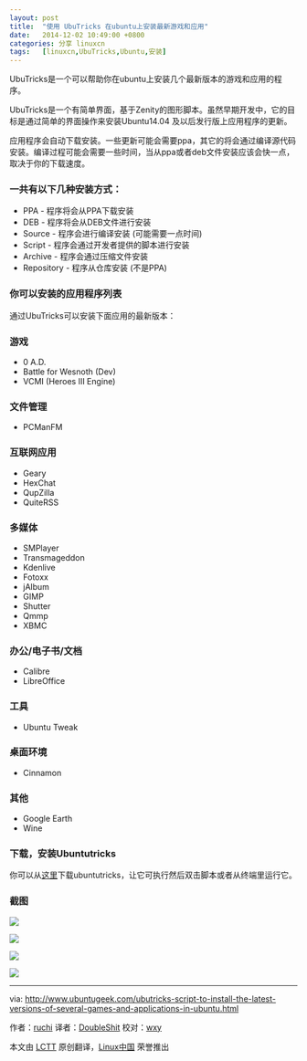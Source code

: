 ```yaml
---
layout: post
title:	"使用 UbuTricks 在ubuntu上安装最新游戏和应用"
date:	2014-12-02 10:49:00 +0800 
categories:	分享 linuxcn 
tags:	[linuxcn,UbuTricks,Ubuntu,安装]
---
```



UbuTricks是一个可以帮助你在ubuntu上安装几个最新版本的游戏和应用的程序。


UbuTricks是一个有简单界面，基于Zenity的图形脚本。虽然早期开发中，它的目标是通过简单的界面操作来安装Ubuntu14.04 及以后发行版上应用程序的更新。


应用程序会自动下载安装。一些更新可能会需要ppa，其它的将会通过编译源代码安装。编译过程可能会需要一些时间，当从ppa或者deb文件安装应该会快一点，取决于你的下载速度。


### 一共有以下几种安装方式：


* PPA - 程序将会从PPA下载安装
* DEB - 程序将会从DEB文件进行安装
* Source - 程序会进行编译安装 (可能需要一点时间)
* Script - 程序会通过开发者提供的脚本进行安装
* Archive - 程序会通过压缩文件安装
* Repository - 程序从仓库安装 (不是PPA)


### 你可以安装的应用程序列表


通过UbuTricks可以安装下面应用的最新版本：


### 游戏


* 0 A.D.
* Battle for Wesnoth (Dev)
* VCMI (Heroes III Engine)


### 文件管理


* PCManFM


### 互联网应用


* Geary
* HexChat
* QupZilla
* QuiteRSS


### 多媒体


* SMPlayer
* Transmageddon
* Kdenlive
* Fotoxx
* jAlbum
* GIMP
* Shutter
* Qmmp
* XBMC


### 办公/电子书/文档


* Calibre
* LibreOffice


### 工具


* Ubuntu Tweak


### 桌面环境


* Cinnamon


### 其他


* Google Earth
* Wine


### 下载，安装Ubuntutricks


你可以从[这里](http://www.tuxarena.com/intro/files/ubutricks.sh)下载ubuntutricks，让它可执行然后双击脚本或者从终端里运行它。


### 截图


![](/Asserts/Images//attachment/album/201412/02/104953kunhn7tsggyz5yzj.png)


![](/Asserts/Images//attachment/album/201412/02/104956j1ef2s24ah1wcae2.png)


![](/Asserts/Images//attachment/album/201412/02/104958lv0vzc0osx8k0n0v.png)


![](/Asserts/Images//attachment/album/201412/02/105000f7i709suxits5ia0.png)




---


via: <http://www.ubuntugeek.com/ubutricks-script-to-install-the-latest-versions-of-several-games-and-applications-in-ubuntu.html>


作者：[ruchi](http://www.ubuntugeek.com/author/ubuntufix) 译者：[DoubleShit](https://github.com/DoubleShit) 校对：[wxy](https://github.com/wxy)


本文由 [LCTT](https://github.com/LCTT/TranslateProject) 原创翻译，[Linux中国](http://linux.cn/) 荣誉推出
